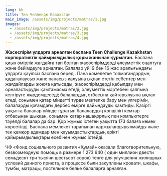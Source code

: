 ```yaml
---
lang: kk
title: Тин Челлендж Казахстан
main_image: /assets/img/projects/matras/1.jpg
images:
  - /assets/img/projects/matras/2.jpg
  - /assets/img/projects/matras/3.jpg
  - /assets/img/projects/matras/4.jpg
---
```

**Жасөспірім ұлдарға арналған баспана Teen Challenge Kazakhstan корпоративтік қайырымдылық қоры жанынан құрылған.** Баспана қиын өмірлік жағдайға тап болған жасөспірімдерді әлеуметтік оңалтуға және бейімдеуге арналған. Балалар үйі 9 бен 16 жас аралығындағы ұлдарға қауіпсіз баспана береді. Пана кәмелетке толмағандардың қадағалаусыз және панасыз қалуына ықпал ететін себептер мен жағдайларды жоюға қатысады; жасөспірімдерді қабылдау мен орналастыруды қамтамасыз етеді; әлеуметтік мәртебені қалпына келтіруге жәрдемдеседі; балалардың отбасына қайтарылуына ықпал етеді, сонымен қатар міндетті түрде мектепке бару мен үлгерімін, балаларды қоғамдағы дербес өмірге дайындауды қамтиды. Қазіргі уақытта балалар үйінде тұратын балалардың көпшілігі кемтар отбасынан шыққан, сонымен қатар нашақорлық пен компьютерге тәуелді балалар да бар. Қор жұмыс істеген уақытта 173 балаға көмек көрсетілді. Баспана мемлекет тарапынан қаржыландырылмайды және тек қамқор адамдар мен қауымдастықтардың ерікті қайырымдылықтары есебінен жұмыс істейді. 



ЧФ «Фонд социального развития «Құмай» оказали благотворительную, безвозмездную помощь в размере 1 273 640 ( один миллион двести семьдесят три тысячи шестьсот сорок) тенге для улучшения жилищных условий данного приюта, в процессе были закуплены кровати, шкафы, тумбы, матрацы, постельное белье балаларға арналған.